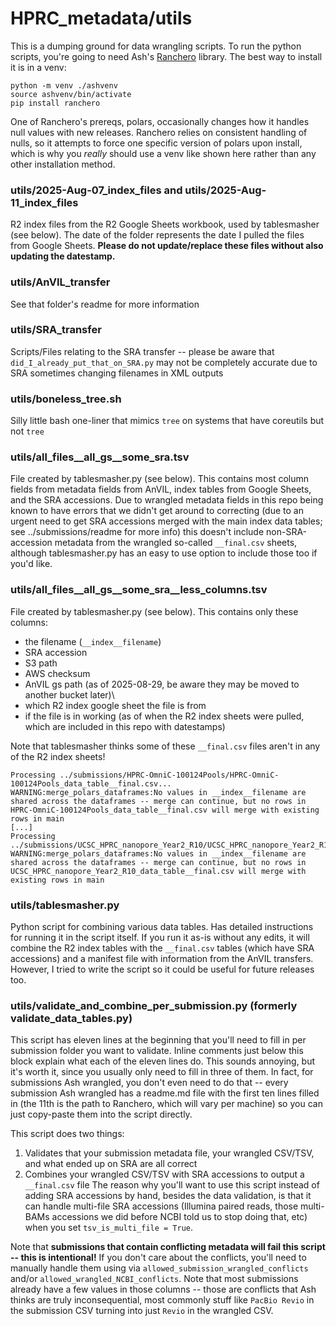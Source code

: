 # HPRC_metadata/utils

This is a dumping ground for data wrangling scripts. To run the python scripts, you're going to need Ash's [Ranchero](https://github.com/aofarrel/ranchero) library. The best way to install it is in a venv:
```
python -m venv ./ashvenv
source ashvenv/bin/activate
pip install ranchero
```
One of Ranchero's prereqs, polars, occasionally changes how it handles null values with new releases. Ranchero relies on consistent handling of nulls, so it attempts to force one specific version of polars upon install, which is why you *really* should use a venv like shown here rather than any other installation method.

### utils/2025-Aug-07_index_files and utils/2025-Aug-11_index_files
R2 index files from the R2 Google Sheets workbook, used by tablesmasher (see below). The date of the folder represents the date I pulled the files from Google Sheets. **Please do not update/replace these files without also updating the datestamp.**

### utils/AnVIL_transfer
See that folder's readme for more information

### utils/SRA_transfer
Scripts/Files relating to the SRA transfer -- please be aware that `did_I_already_put_that_on_SRA.py` may not be completely accurate due to SRA sometimes changing filenames in XML outputs

### utils/boneless_tree.sh
Silly little bash one-liner that mimics `tree` on systems that have coreutils but not `tree` 

### utils/all_files__all_gs__some_sra.tsv
File created by tablesmasher.py (see below). This contains most column fields from metadata fields from AnVIL, index tables from Google Sheets, and the SRA accessions. Due to wrangled metadata fields in this repo being known to have errors that we didn't get around to correcting (due to an urgent need to get SRA accessions merged with the main index data tables; see ../submissions/readme for more info) this doesn't include non-SRA-accession metadata from the wrangled so-called `__final.csv` sheets, although tablesmasher.py has an easy to use option to include those too if you'd like.

### utils/all_files__all_gs__some_sra__less_columns.tsv
File created by tablesmasher.py (see below). This contains only these columns:
* the filename (`__index__filename`)
* SRA accession
* S3 path
* AWS checksum
* AnVIL gs path (as of 2025-08-29, be aware they may be moved to another bucket later)\
* which R2 index google sheet the file is from
* if the file is in working (as of when the R2 index sheets were pulled, which are included in this repo with datestamps)

Note that tablesmasher thinks some of these `__final.csv` files aren't in any of the R2 index sheets!
```
Processing ../submissions/HPRC-OmniC-100124Pools/HPRC-OmniC-100124Pools_data_table__final.csv...
WARNING:merge_polars_dataframes:No values in __index__filename are shared across the dataframes -- merge can continue, but no rows in HPRC-OmniC-100124Pools_data_table__final.csv will merge with existing rows in main
[...]
Processing ../submissions/UCSC_HPRC_nanopore_Year2_R10/UCSC_HPRC_nanopore_Year2_R10_data_table__final.csv...
WARNING:merge_polars_dataframes:No values in __index__filename are shared across the dataframes -- merge can continue, but no rows in UCSC_HPRC_nanopore_Year2_R10_data_table__final.csv will merge with existing rows in main
```

### utils/tablesmasher.py
Python script for combining various data tables. Has detailed instructions for running it in the script itself. If you run it as-is without any edits, it will combine the R2 index tables with the `__final.csv` tables (which have SRA accessions) and a manifest file with information from the AnVIL transfers. However, I tried to write the script so it could be useful for future releases too.

### utils/validate_and_combine_per_submission.py (formerly validate_data_tables.py)
This script has eleven lines at the beginning that you'll need to fill in per submission folder you want to validate. Inline comments just below this block explain what each of the eleven lines do. This sounds annoying, but it's worth it, since you usually only need to fill in three of them. In fact, for submissions Ash wrangled, you don't even need to do that -- every submission Ash wrangled has a readme.md file with the first ten lines filled in (the 11th is the path to Ranchero, which will vary per machine) so you can just copy-paste them into the script directly.

This script does two things:
1. Validates that your submission metadata file, your wrangled CSV/TSV, and what ended up on SRA are all correct
2. Combines your wrangled CSV/TSV with SRA accessions to output a `__final.csv` file
The reason why you'll want to use this script instead of adding SRA accessions by hand, besides the data validation, is that it can handle multi-file SRA accessions (Illumina paired reads, those multi-BAMs accessions we did before NCBI told us to stop doing that, etc) when you set `tsv_is_multi_file = True`.

Note that **submissions that contain conflicting metadata will fail this script -- this is intentional!** If you don't care about the conflicts, you'll need to manually handle them using via `allowed_submission_wrangled_conflicts` and/or `allowed_wrangled_NCBI_conflicts`. Note that most submissions already have a few values in those columns -- those are conflicts that Ash thinks are truly inconsequential, most commonly stuff like `PacBio Revio` in the submission CSV turning into just `Revio` in the wrangled CSV.
